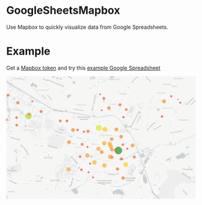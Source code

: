 # GoogleSheetsMapbox
Use Mapbox to quickly visualize data from Google Spreadsheets.

# Example
Get a [Mapbox token](https://docs.mapbox.com/help/getting-started/access-tokens/) and try this [example Google Spreadsheet](https://docs.google.com/spreadsheets/d/1JfqgHi7S32rGsdklVN4mJ2YMhN2cyzs1JfKOIQqoAoY/edit#gid=0)

<p align='center'>
<img src='example.jpg'>
</p>